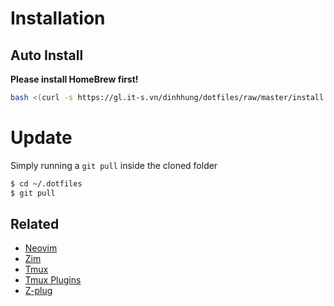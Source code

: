 # Installation

## Auto Install
**Please install HomeBrew first!**
```sh
bash <(curl -s https://gl.it-s.vn/dinhhung/dotfiles/raw/master/install.sh)
```

# Update
Simply running a `git pull` inside the cloned folder

```sh
$ cd ~/.dotfiles
$ git pull
```



## Related
- [Neovim](https://github.com/neovim/neovim)
- [Zim](https://github.com/hungdinhvan/zim)
- [Tmux](https://tmux.github.io/)
- [Tmux Plugins](https://github.com/tmux-plugins/tpm)
- [Z-plug](https://github.com/zplug/zplug)
